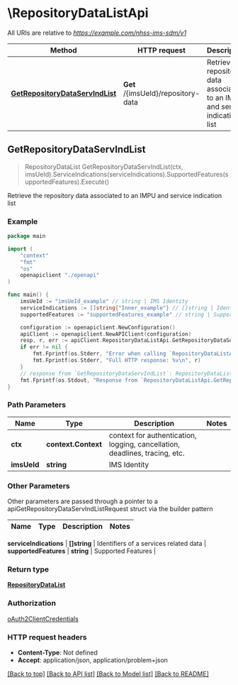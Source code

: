 # \RepositoryDataListApi

All URIs are relative to *https://example.com/nhss-ims-sdm/v1*

Method | HTTP request | Description
------------- | ------------- | -------------
[**GetRepositoryDataServIndList**](RepositoryDataListApi.md#GetRepositoryDataServIndList) | **Get** /{imsUeId}/repository-data | Retrieve the repository data associated to an IMPU and service indication list



## GetRepositoryDataServIndList

> RepositoryDataList GetRepositoryDataServIndList(ctx, imsUeId).ServiceIndications(serviceIndications).SupportedFeatures(supportedFeatures).Execute()

Retrieve the repository data associated to an IMPU and service indication list

### Example

```go
package main

import (
    "context"
    "fmt"
    "os"
    openapiclient "./openapi"
)

func main() {
    imsUeId := "imsUeId_example" // string | IMS Identity
    serviceIndications := []string{"Inner_example"} // []string | Identifiers of a services related data
    supportedFeatures := "supportedFeatures_example" // string | Supported Features (optional)

    configuration := openapiclient.NewConfiguration()
    apiClient := openapiclient.NewAPIClient(configuration)
    resp, r, err := apiClient.RepositoryDataListApi.GetRepositoryDataServIndList(context.Background(), imsUeId).ServiceIndications(serviceIndications).SupportedFeatures(supportedFeatures).Execute()
    if err != nil {
        fmt.Fprintf(os.Stderr, "Error when calling `RepositoryDataListApi.GetRepositoryDataServIndList``: %v\n", err)
        fmt.Fprintf(os.Stderr, "Full HTTP response: %v\n", r)
    }
    // response from `GetRepositoryDataServIndList`: RepositoryDataList
    fmt.Fprintf(os.Stdout, "Response from `RepositoryDataListApi.GetRepositoryDataServIndList`: %v\n", resp)
}
```

### Path Parameters


Name | Type | Description  | Notes
------------- | ------------- | ------------- | -------------
**ctx** | **context.Context** | context for authentication, logging, cancellation, deadlines, tracing, etc.
**imsUeId** | **string** | IMS Identity | 

### Other Parameters

Other parameters are passed through a pointer to a apiGetRepositoryDataServIndListRequest struct via the builder pattern


Name | Type | Description  | Notes
------------- | ------------- | ------------- | -------------

 **serviceIndications** | **[]string** | Identifiers of a services related data | 
 **supportedFeatures** | **string** | Supported Features | 

### Return type

[**RepositoryDataList**](RepositoryDataList.md)

### Authorization

[oAuth2ClientCredentials](../README.md#oAuth2ClientCredentials)

### HTTP request headers

- **Content-Type**: Not defined
- **Accept**: application/json, application/problem+json

[[Back to top]](#) [[Back to API list]](../README.md#documentation-for-api-endpoints)
[[Back to Model list]](../README.md#documentation-for-models)
[[Back to README]](../README.md)


